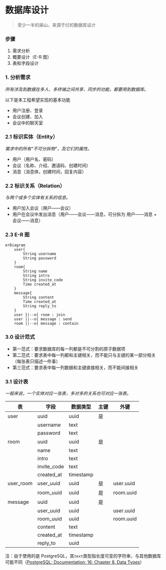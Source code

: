 # 数据库设计

> 至少一半的屎山，来源于烂的数据库设计

### 步骤

1. 需求分析
2. 概要设计（E-R 图）
3. 表和字段设计

### 1. 分析需求

_所有涉及到数据在多人、多终端之间共享、同步的功能，都要用到数据库。_

以下是本工程希望实现的基本功能

- 用户注册、登录
- 会议创建、加入
- 会议中的聊天室

### 2.1 标识实体（Entity）

_需求中的所有“不可分拆物”，及它们的属性。_

- 用户（用户名、密码）
- 会议（名称、介绍、邀请码、创建时间）
- 消息（消息体，创建时间，回复内容）

### 2.2 标识关系（Relation）

_与两个或多个实体有关系的信息。_

- 用户加入会议（用户——会议）
- 用户在会议中发出消息（用户——会议——消息，可分拆为 用户——消息 + 会议——消息）

### 2.3 E-R 图

```mermaid
erDiagram
	user{
		String username
		String password
	}
	room{
		String name
		String intro
		String invite_code
		Time created_at
	}
	message{
		String content
		Time created_at
		String reply_to
	}
	user }|--o{ room : join
	user ||--o{ message : send
	room ||--o{ message : contain
```

### 3.0 设计范式

- 第一范式：要求数据库的每一列都是不可分割的原子数据项
- 第二范式：要求表中每一列都和主键相关，而不能只与主键的某一部分相关（每张表只描述一件事）
- 第三范式：要求表中每一列数据和主键直接相关，而不能间接相关

### 3.1 设计表

_一般来说，一个实体对应一张表，多对多的关系也可对应一张表。_

| 表        | 字段        | 数据类型  | 主键 | 外键      |
| --------- | ----------- | --------- | ---- | --------- |
| user      | uuid        | uuid      | 是   |           |
|           | username    | text      |      |           |
|           | password    | text      |      |           |
| room      | uuid        | uuid      | 是   |           |
|           | name        | text      |      |           |
|           | intro       | text      |      |           |
|           | invite_code | text      |      |           |
|           | created_at  | timestamp |      |           |
| user_room | user_uuid   | uuid      | 是   | user.uuid |
|           | room_uuid   | uuid      | 是   | room.uuid |
| message   | uuid        | uuid      | 是   |           |
|           | user_uuid   | uuid      |      | user.uuid |
|           | room_uuid   | uuid      |      | room.uuid |
|           | content     | text      |      |           |
|           | created_at  | timestamp |      |           |
|           | reply_to    | uuid      |      |

注：由于使用的是 PostgreSQL，其`text`类型指长度可变的字符串，与其他数据库可能不同（[PostgreSQL: Documentation: 16: Chapter 8. Data Types](https://www.postgresql.org/docs/current/datatype.html)）
